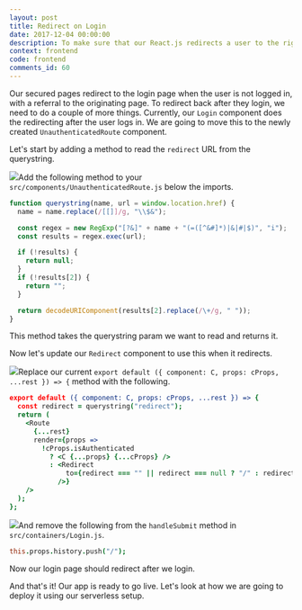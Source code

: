 ```yaml
---
layout: post
title: Redirect on Login
date: 2017-12-04 00:00:00
description: To make sure that our React.js redirects a user to the right page after they login, we are going to use the React Router v4 Redirect component.
context: frontend
code: frontend
comments_id: 60
---
```


Our secured pages redirect to the login page when the user is not logged in, with a referral to the originating page. To redirect back after they login, we need to do a couple of more things. Currently, our `Login` component does the redirecting after the user logs in. We are going to move this to the newly created `UnauthenticatedRoute` component.

Let's start by adding a method to read the `redirect` URL from the querystring.

<img class="code-marker" src="{{ site.baseurl }}/assets/s.png" />Add the following method to your `src/components/UnauthenticatedRoute.js` below the imports.

``` javascript
function querystring(name, url = window.location.href) {
  name = name.replace(/[[]]/g, "\\$&");

  const regex = new RegExp("[?&]" + name + "(=([^&#]*)|&|#|$)", "i");
  const results = regex.exec(url);

  if (!results) {
    return null;
  }
  if (!results[2]) {
    return "";
  }

  return decodeURIComponent(results[2].replace(/\+/g, " "));
}
```

This method takes the querystring param we want to read and returns it.

Now let's update our `Redirect` component to use this when it redirects.

<img class="code-marker" src="{{ site.baseurl }}/assets/s.png" />Replace our current `export default ({ component: C, props: cProps, ...rest }) => {` method with the following.

``` coffee
export default ({ component: C, props: cProps, ...rest }) => {
  const redirect = querystring("redirect");
  return (
    <Route
      {...rest}
      render={props =>
        !cProps.isAuthenticated
          ? <C {...props} {...cProps} />
          : <Redirect
              to={redirect === "" || redirect === null ? "/" : redirect}
            />}
    />
  );
};
```

<img class="code-marker" src="{{ site.baseurl }}/assets/s.png" />And remove the following from the `handleSubmit` method in `src/containers/Login.js`.

``` coffee
this.props.history.push("/");
```

Now our login page should redirect after we login.

And that's it! Our app is ready to go live. Let's look at how we are going to deploy it using our serverless setup.
